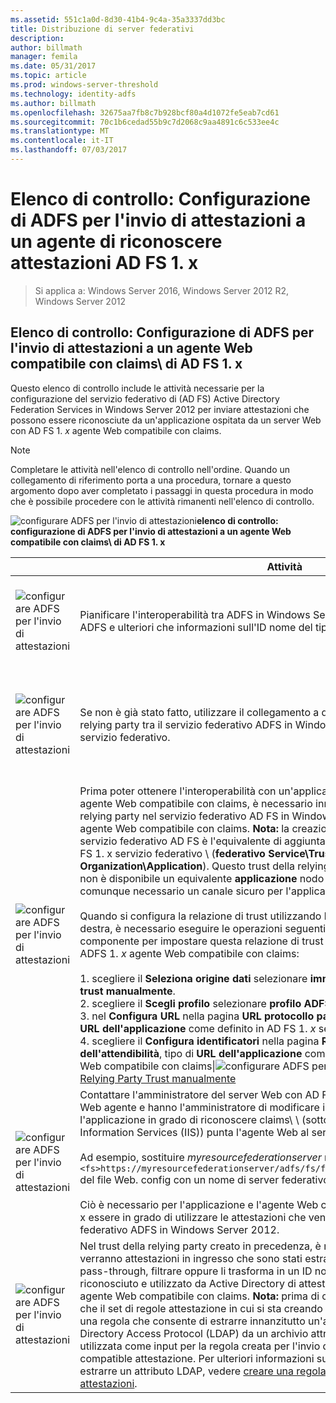 ```yaml
---
ms.assetid: 551c1a0d-8d30-41b4-9c4a-35a3337dd3bc
title: Distribuzione di server federativi
description: 
author: billmath
manager: femila
ms.date: 05/31/2017
ms.topic: article
ms.prod: windows-server-threshold
ms.technology: identity-adfs
ms.author: billmath
ms.openlocfilehash: 32675aa7fb8c7b928bcf80a4d1072fe5eab7cd61
ms.sourcegitcommit: 70c1b6cedad55b9c7d2068c9aa4891c6c533ee4c
ms.translationtype: MT
ms.contentlocale: it-IT
ms.lasthandoff: 07/03/2017
---
```

# <a name="checklist-configuring-ad-fs-to-send-claims-to-an-ad-fs-1x-claims-aware-web-agent"></a>Elenco di controllo: Configurazione di ADFS per l'invio di attestazioni a un agente di riconoscere attestazioni AD FS 1. x

>Si applica a: Windows Server 2016, Windows Server 2012 R2, Windows Server 2012
  
## <a name="checklist-configuring-ad-fs-to-send-claims-to-an-ad-fs-1x-claims-aware-web-agent"></a>Elenco di controllo: Configurazione di ADFS per l'invio di attestazioni a un agente Web compatibile con claims\ di AD FS 1. x  
Questo elenco di controllo include le attività necessarie per la configurazione del servizio federativo di \(AD FS\) Active Directory Federation Services in Windows Server 2012 per inviare attestazioni che possono essere riconosciute da un'applicazione ospitata da un server Web con AD FS 1. *x* agente Web compatibile con claims\.  
  
> [!NOTE]  
> Completare le attività nell'elenco di controllo nell'ordine. Quando un collegamento di riferimento porta a una procedura, tornare a questo argomento dopo aver completato i passaggi in questa procedura in modo che è possibile procedere con le attività rimanenti nell'elenco di controllo.  
  
![configurare ADFS per l'invio di attestazioni](media/2b05dce3-938f-4168-9b8f-1f4398cbdb9b.gif)**elenco di controllo: configurazione di ADFS per l'invio di attestazioni a un agente Web compatibile con claims\ di AD FS 1. x**  
  
||Attività|Riferimento|  
|-|--------|-------------|  
|![configurare ADFS per l'invio di attestazioni](media/icon_checkboxo.gif)|Pianificare l'interoperabilità tra ADFS in Windows Server 2012 e versioni precedenti di ADFS e ulteriori che informazioni sull'ID nome del tipo di attestazione.|![configurare ADFS per l'invio di attestazioni](media/faa393df-4856-4431-9eda-4f4e5be72a90.gif)[pianificazione per l'interoperabilità con AD FS 1. x](https://technet.microsoft.com/library/ff678040.aspx)|  
|![configurare ADFS per l'invio di attestazioni](media/icon_checkboxo.gif)|Se non è già stato fatto, utilizzare il collegamento a destra per creare un trust della relying party tra il servizio federativo ADFS in Windows Server 2012 e AD FS 1. *x* servizio federativo.|[Elenco di controllo: Configurazione di ADFS per l'invio di attestazioni a un servizio federativo di AD FS 1. x](Checklist--Configuring-AD-FS-to-Send-Claims-to-an-AD-FS-1.x-Federation-Service.md)|  
|![configurare ADFS per l'invio di attestazioni](media/icon_checkboxo.gif)|Prima poter ottenere l'interoperabilità con un'applicazione ospitata da AD FS 1. *x* agente Web compatibile con claims\, è necessario innanzitutto creare un trust della relying party nel servizio federativo AD FS in Windows Server 2012 per AD FS 1. *x* agente Web compatibile con claims\. **Nota:** la creazione di questa relazione di trust nel servizio federativo AD FS è l'equivalente di aggiunta di una nuova **applicazione** per AD FS 1. x servizio federativo \ (**federativo Service\\Trust Policy\\My Organization\\Application**\). Questo trust della relying party è necessario perché ADFS non è disponibile un equivalente **applicazione** nodo un proprio snap-in. Tuttavia, comunque necessario un canale sicuro per l'applicazione.<br /><br />Quando si configura la relazione di trust utilizzando la procedura nel collegamento a destra, è necessario eseguire le operazioni seguenti nell'Aggiunta guidata attendibilità componente per impostare questa relazione di trust per interagire con un'istanza di ADFS 1. *x* agente Web compatibile con claims\:<br /><br />1. scegliere il **Seleziona origine dati** selezionare **immettere dati sulla relying party trust manualmente**.<br />2. scegliere il **Scegli profilo** selezionare **profilo ADFS 1.0 e 1.1**.<br />3. nel **Configura URL** nella pagina **URL protocollo passivo WS-Federation**, tipo di **URL dell'applicazione** come definito in AD FS 1. *x* servizio federativo del partner.<br />4. scegliere il **Configura identificatori** nella pagina **Relying parte identificatore dell'attendibilità**, tipo di **URL dell'applicazione** come definito in AD FS 1. *x* agente Web compatibile con claims\|![configurare ADFS per l'invio di attestazioni](media/faa393df-4856-4431-9eda-4f4e5be72a90.gif)[creare una Relying Party Trust manualmente](../../ad-fs/operations/Create-a-Relying-Party-Trust.md)|  
|![configurare ADFS per l'invio di attestazioni](media/icon_checkboxo.gif)|Contattare l'amministratore del server Web con AD FS 1. *x* claims\ compatibile con Web agente e hanno l'amministratore di modificare il file Web. config associato con l'applicazione in grado di riconoscere claims\ \ (sotto il sito Web predefinito in Internet Information Services \(IIS\)\) punta l'agente Web al servizio federativo di ADFS.<br /><br />Ad esempio, sostituire *myresourcefederationserver* nel tag `<fs>https://myresourcefederationserver/adfs/fs/federationserverservice.asmx</fs>` del file Web. config con un nome di server federativo ADFS valido.<br /><br />Ciò è necessario per l'applicazione e l'agente Web compatibile con claims\ di AD FS 1. x essere in grado di utilizzare le attestazioni che vengono inviate dal servizio federativo ADFS in Windows Server 2012.|N \ / A|  
|![configurare ADFS per l'invio di attestazioni](media/icon_checkboxo.gif)|Nel trust della relying party creato in precedenza, è necessario creare regole che verranno attestazioni in ingresso che sono stati estratti da un archivio di attributi e pass-through, filtrare oppure li trasforma in un ID nome tipo che può essere riconosciuto e utilizzato da Active Directory di attestazione attestazione ADFS 1. *x* agente Web compatibile con claims\. **Nota:** prima di creare questa regola, assicurarsi che il set di regole attestazione in cui si sta creando questa regola è che la precede una regola che consente di estrarre innanzitutto un'attestazione attributo Lightweight Directory Access Protocol \(LDAP\) da un archivio attributi. L'attestazione verrà utilizzata come input per la regola creata per l'invio di un'istanza di ADFS 1. *x*\-compatible attestazione. Per ulteriori informazioni su come creare una regola per estrarre un attributo LDAP, vedere [creare una regola per inviare attributi LDAP come attestazioni](../../ad-fs/operations/Create-a-Rule-to-Send-LDAP-Attributes-as-Claims.md).|![configurare ADFS per l'invio di attestazioni](media/faa393df-4856-4431-9eda-4f4e5be72a90.gif)[creare una regola per l'invio di un'istanza di ADFS 1. x attestazione compatibile](../../ad-fs/operations/Create-a-Rule-to-Send-an-AD-FS-1x-Compatible-Claim.md)|  
  


